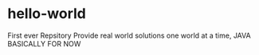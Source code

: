 # hello-world
First ever Repsitory
Provide real world solutions one world at a time,
JAVA BASICALLY FOR NOW
